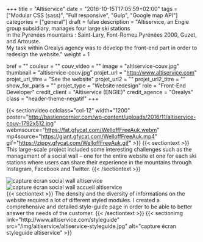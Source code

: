 +++
title = "Altiservice"
date = "2016-10-15T17:05:59+02:00"
tags = ["Modular CSS (sass)", "Full responsive", "Gulp", "Google map API"]
categories = ["general"]
draft = false
description = "Altiservice, an Engie group subsidiary, manages four large ski stations <br /> in the Pyrénées mountains : Saint-Lary, Font-Romeu Pyrénées 2000, Guzet, and Artouste. <br/> My task within Orealys agency was to develop the front-end part in order to redesign the website."
weight = 1

bref = ""
couleur = ""
couv_video = ""
image = "altiservice-couv.jpg"
thumbnail = "altiservice-couv.jpg"
projet_url = "http://www.altiservice.com"
projet_url_titre = "See the website"
projet_url2 = ""
projet_url2_titre = ""
show_for_paris = ""
projet_type = "Website redesign"
role = "Front-End Developer"
credit_client = "Altiservice (ENGIE)"
credit_agence = "Orealys"
class = "header-theme-negatif"
+++
 
{{< sectionvideo colclass="col-12" width="1200" poster="http://bastiencornier.com/wp-content/uploads/2016/11/altiservice-couv-1792x512.jpg" webmsource="https://fat.gfycat.com/WelloffFreeAuk.webm" mp4source="https://giant.gfycat.com/WelloffFreeAuk.mp4" gif="https://zippy.gfycat.com/WelloffFreeAuk.gif" >}}
{{< sectiontext >}}
This large-scale project included some interesting challenges such as the management of a social wall – one for the entire website et one for each ski stations where users can share their experience in the mountains through Instagram, Facebook and Twitter.
{{< /sectiontext >}}
<section class="section container">
    <div class="row">
        <div class="col-sm-6">
            <img src="{{<baseurl>}}img/altiservice/altiservice-socialwall.jpg" alt="capture écran social wall altiservice" class="img-fluid img-2x" />
        </div><!-- /.col-6 -->
        <div class="col-sm-6">
            <img src="{{<baseurl>}}img/altiservice/altiservice-socialwall-accueil.jpg" alt="capture écran social wall accueil altiservice" class="img-fluid img-2x" />
        </div><!-- /.col-6 -->
    </div><!-- /.row -->
</section>
{{< sectiontext >}}
The density and the diversity of informations on the website required a lot of different styled modules. I created a comprehensive and detailed style-guide page in order to be able to better answer the needs of the customer.
{{< /sectiontext >}}
{{< sectionimg link="http://www.altiservice.com/styleguide" src="/img/altiservice/altiservice-styleguide.jpg" alt="capture écran styleguide altiservice" >}}


